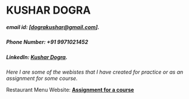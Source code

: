 # KUSHAR DOGRA
##### email id: [dograkushar@gmail.com].
##### Phone Number: +91 9971021452
##### LinkedIn: [Kushar Dogra](https://www.linkedin.com/in/kushar-dogra/).


_Here I are some of the webistes that I have created for practice or as an assignment for some course._

Restaurant Menu Website: **[Assignment for a course](https://kushardogra.github.io/kushar/Restaurant/)**

